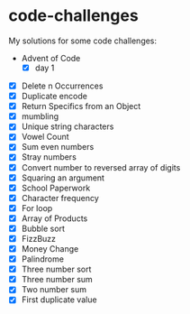 # code-challenges
My solutions for some code challenges:
- Advent of Code
	- [x] day 1
- [x] Delete n Occurrences
- [x] Duplicate encode
- [x] Return Specifics from an Object
- [x] mumbling
- [x] Unique string characters
- [x] Vowel Count
- [x] Sum even numbers
- [x] Stray numbers
- [x] Convert number to reversed array of digits
- [x] Squaring an argument
- [x] School Paperwork
- [x] Character frequency
- [x] For loop
- [x] Array of Products
- [x] Bubble sort
- [x] FizzBuzz
- [x] Money Change
- [x] Palindrome
- [x] Three number sort
- [x] Three number sum
- [x] Two number sum
- [x] First duplicate value
